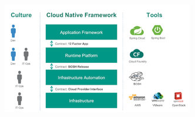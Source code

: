 <!-- .slide: data-menu-title="Cloud Native Journey" -->

![image](slides/resources/images/cn-culture.png "CN")
<!-- .element: style="margin-left:100px;" -->
